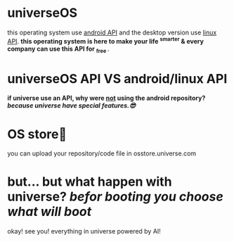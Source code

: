 # universeOS
this operating system use <ins>android API</ins>
and the desktop version use <ins>linux API</ins>. 
**this operating system is here to make your life <sup>smarter</sup> & 
every company can use this API for 	<sub>free	</sub>**.
# universeOS API VS android/linux API
**if universe use an API, why were <ins>not</ins> using the android repository?  _because universe have special features.😎_** 

# OS store🤯
you can upload your repository/code file in osstore.universe.com
# but... but what happen with universe? _befor booting you choose what will boot_
okay! see you! everything in universe powered by AI!
